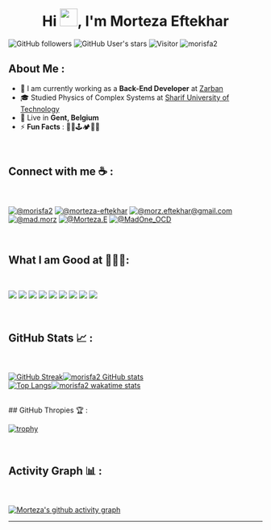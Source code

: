 
<h1 align="center">Hi <img src="https://media.giphy.com/media/hvRJCLFzcasrR4ia7z/giphy.gif" width="35">, I'm Morteza Eftekhar</h1>

![GitHub followers](https://img.shields.io/github/followers/morisfa2?style=social) ![GitHub User's stars](https://img.shields.io/github/stars/morisfa2?style=social) ![Visitor](https://visitor-badge.laobi.icu/badge?page_id=morisfa2.repoName) <img src="https://komarev.com/ghpvc/?username=morisfa2" alt="morisfa2" />

## About Me :

- 🏢 I am currently working as a **Back-End Developer** at [Zarban](https://zarban.io/)
- 🎓 Studied Physics of Complex Systems at [Sharif University of Technology](https://www.sharif.edu/web/physics/complex-systems)
- 🏡 Live in **Gent, Belgium**
- ⚡ **Fun Facts** : 🧗🎶🕹🏕🥾🤪

<br>

## Connect with me ☕ :

<br>

[![@morisfa2](https://img.icons8.com/?size=48&id=wDGo581Ea5Nf&format=png&color=000000 "@morisfa2")]((https://leetcode.com/morisfa2/))
[![@morteza-eftekhar](https://img.icons8.com/fluency/48/000000/linkedin.png "@morteza-eftekhar")](https://www.linkedin.com/in/morteza-eftekhar) 
[![@morz.eftekhar@gmail.com](https://img.icons8.com/fluency/48/000000/apple-mail.png "@morz.eftekhar@gmail.com")](morz.eftekhar@gmail.com)
[![@mad.morz](https://img.icons8.com/fluency/48/000000/instagram-new.png "@mad.morz")](https://www.instagram.com/mad.morz/) 
[![@Morteza.E](https://img.icons8.com/fluency/48/000000/facebook.png "@Morteza.E")](https://www.facebook.com/Morteza.E) 
[![@MadOne_OCD](https://img.icons8.com/fluency/48/000000/twitter-squared.png "@MadOne_OCD")](https://twitter.com/MadOne_OCD) 

<br>

## What I am Good at 👨🏻‍💻:

<br>

<img src="https://img.icons8.com/color/python"/> <img src="https://img.icons8.com/color/golang"/> <img src="https://img.icons8.com/color/tensorflow"/> <img src="https://img.icons8.com/color/git"/>  <img src="https://img.icons8.com/color/docker"/>  <img src="https://img.icons8.com/color/sql"/> <img src="https://img.icons8.com/color/bash"/> <img src="https://img.icons8.com/color/pandas"/> <img src="https://img.icons8.com/cotton/api"/>  

<br>

## GitHub Stats 📈 :

<br>

[![GitHub Streak](https://github-readme-streak-stats.herokuapp.com?user=morisfa2&theme=blue-green&card_width=420&date_format=M%20j%5B%2C%20Y%5D)](https://git.io/streak-stats)[![morisfa2 GitHub stats](https://github-readme-stats.vercel.app/api?username=morisfa2&theme=blue-green&card_width=420&range=all_time)](https://github.com/morisfa2/github-readme-stats)
<br>
[![Top Langs](https://github-readme-stats.vercel.app/api/top-langs/?username=morisfa2&theme=blue-green&card_width=345)](https://github.com/morisfa2/github-readme-stats)[![morisfa2 wakatime stats](https://github-readme-stats.vercel.app/api/wakatime?username=morisfa2&theme=blue-green&range=last_7_days)](https://github.com/morisfa2)


<br>
## GitHub Thropies 🏆 :

<br>

[![trophy](https://github-profile-trophy.vercel.app/?username=morisfa2&theme=matrix)](https://github.com/morisfa2/github-profile-trophy)

<br>

## Activity Graph 📊 :

<br>

[![Morteza's github activity graph](https://github-readme-activity-graph.cyclic.app/graph?username=morisfa2&bg_color=000&color=fff&line=00E676&point=fff&hide_border=true)](https://github.com/morisfa2/github-readme-activity-graph)

---
